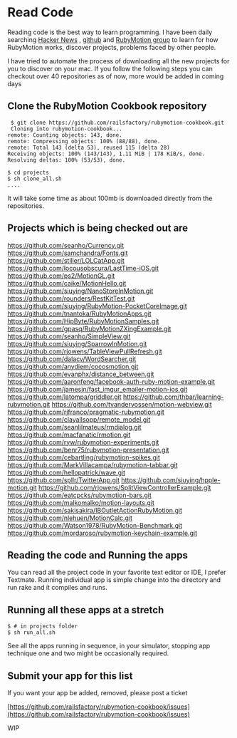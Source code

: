 
# Read Code

Reading code is the best way to learn programming. I have been daily searching [Hacker News](http://news.ycombinator.com/) , [github](https://github.com/) and [RubyMotion group](https://groups.google.com/forum/?hl=en&fromgroups#!forum/rubymotion)  to learn for how RubyMotion works, discover projects, problems faced by other people.

I have tried to automate the process of downloading all the new projects for you to discover on your mac. If you follow the following steps you can checkout over 40 repositories as of now, more would be added in coming days

## Clone the RubyMotion Cookbook repository

     $ git clone https://github.com/railsfactory/rubymotion-cookbook.git
     Cloning into rubymotion-cookbook...
	remote: Counting objects: 143, done.
	remote: Compressing objects: 100% (88/88), done.
	remote: Total 143 (delta 53), reused 115 (delta 28)
	Receiving objects: 100% (143/143), 1.11 MiB | 178 KiB/s, done.
	Resolving deltas: 100% (53/53), done.
	
	$ cd projects
	$ sh clone_all.sh
	....
	
It will take some time as about 100mb is downloaded directly from the repositories.


## Projects which is being checked out are

https://github.com/seanho/Currency.git
https://github.com/samchandra/Fonts.git
https://github.com/stiller/LOLCatApp.git
https://github.com/locousobscura/LastTime-iOS.git
https://github.com/ps2/MotionGL.git
https://github.com/caike/MotionHello.git
https://github.com/siuying/NanoStoreInMotion.git
https://github.com/rounders/RestKitTest.git
https://github.com/siuying/RubyMotion-PocketCoreImage.git
https://github.com/tnantoka/RubyMotionApps.git
https://github.com/HipByte/RubyMotionSamples.git
https://github.com/gpasq/RubyMotionZXingExample.git
https://github.com/seanho/SimpleView.git
https://github.com/siuying/SparrowInMotion.git
https://github.com/rjowens/TableViewPullRefresh.git
https://github.com/dalacv/WordSearcher.git
https://github.com/anydiem/cocosmotion.git
https://github.com/evanphx/distance_between.git
https://github.com/aaronfeng/facebook-auth-ruby-motion-example.git
https://github.com/jamesjn/fast_imgur_emailer-motion-ios.git
https://github.com/latompa/griddler.git
https://github.com/thbar/learning-rubymotion.git
https://github.com/tvandervossen/motion-webview.git
https://github.com/rjfranco/pragmatic-rubymotion.git
https://github.com/clayallsopp/remote_model.git
https://github.com/seanlilmateus/rmdialog.git
https://github.com/macfanatic/rmotion.git
https://github.com/ryw/rubymotion-experiments.git
https://github.com/benr75/rubymotion-presentation.git
https://github.com/cebartling/rubymotion-spikes.git
https://github.com/MarkVillacampa/rubymotion-tabbar.git
https://github.com/hellopatrick/wave.git
https://github.com/spllr/TwitterApp.git
https://github.com/siuying/hpple-motion.git
https://github.com/rjowens/SplitViewControllerExample.git
https://github.com/eatcpcks/rubymotion-bars.git
https://github.com/malkomalko/motion-layouts.git
https://github.com/sakisakira/IBOutletActionRubyMotion.git
https://github.com/nlehuen/MotionCalc.git
https://github.com/Watson1978/RubyMotion-Benchmark.git
https://github.com/mordaroso/rubymotion-keychain-example.git


## Reading the code and Running the apps

You can read all the project code in your favorite text editor or IDE, I prefer Textmate. Running individual app is simple change into the directory and run rake and it compiles and runs.


## Running all these apps at a stretch
     
    $ # in projects folder
    $ sh run_all.sh


See all the apps running in sequence, in your simulator, stopping app technique one and two might be occasionally required.

## Submit your app for this list

If you want your app be added, removed, please post a ticket

[https://github.com/railsfactory/rubymotion-cookbook/issues](https://github.com/railsfactory/rubymotion-cookbook/issues)


WIP